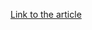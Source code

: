 [Link to the article](https://www.oligo.security/blog/shadowray-attack-ai-workloads-actively-exploited-in-the-wild)
